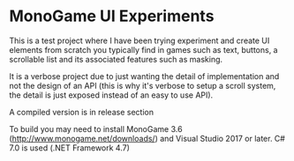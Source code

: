 # MonoGame UI Experiments

This is a test project where I have been trying experiment and create UI elements from scratch you typically find in games such as text, buttons, a scrollable list and its associated features such as masking.

It is a verbose project due to just wanting the detail of implementation and not the design of an API (this is why it's verbose to setup a scroll system, the detail is just exposed instead of an easy to use API).

A compiled version is in release section

To build you may need to install MonoGame 3.6 (http://www.monogame.net/downloads/) and Visual Studio 2017 or later. C# 7.0 is used (.NET Framework 4.7)
